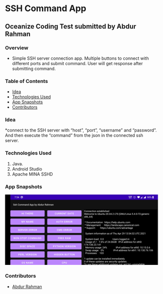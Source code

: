 # SSH Command App
## Oceanize Coding Test submitted by Abdur Rahman

### Overview
* Simple SSH server connection app. Multiple buttons to connect with different ports and submit command. User will get response after submitting command.


### Table of Contents
* [Idea](#idea)
* [Technologies Used](#technologies-used)
* [App Snapshots](#app-snapshots)
* [Contributors](#contributors)

### Idea
*connect to the SSH server with “host”, “port”, “username” and “password”. And then execute the “command” from the json in the connected ssh server.

### Technologies Used
1. Java.
2. Android Studio
3. Apache MINA SSHD

### App Snapshots
![Features snapshot 1](https://github.com/abdurdp/SshCommadApp/blob/master/App_Snapshots/feature_set1.jpg?raw=true "Title")

### Contributors
* [Abdur Rahman](https://github.com/abdurdp)


